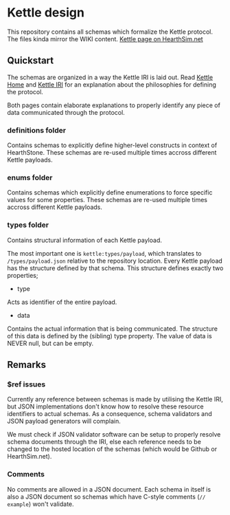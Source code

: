 # Kettle design

This repository contains all schemas which formalize the Kettle protocol. The files kinda mirror the WIKI content. [Kettle page on HearthSim.net](https://hearthsim.info/kettle/)

## Quickstart

The schemas are organized in a way the Kettle IRI is laid out.
Read [Kettle Home](https://github.com/HearthSim/kettle-design/wiki/1.-Kettle-Home) and [Kettle IRI](https://github.com/HearthSim/kettle-design/wiki/2.-Kettle-IRI) for an explanation about the philosophies for defining the protocol.

Both pages contain elaborate explanations to properly identify any piece of data communicated through the protocol.

### definitions folder

Contains schemas to explicitly define higher-level constructs in context of HearthStone. These schemas are re-used multiple times accross different Kettle payloads.

### enums folder

Contains schemas which explicitly define enumerations to force specific values for some properties. These schemas are re-used multiple times accross different Kettle payloads.

### types folder

Contains structural information of each Kettle payload. 

The most important one is `kettle:types/payload`, which translates to `/types/payload.json` relative to the repository location. Every Kettle payload has the structure defined by that schema. This structure defines exactly two properties;

- type

Acts as identifier of the entire payload.

- data

Contains the actual information that is being communicated. The structure of this data is defined by the (sibling) type property. The value of data is NEVER null, but can be empty.

## Remarks

### $ref issues

Currently any reference between schemas is made by utilising the Kettle IRI, but JSON implementations don't know how to resolve these resource identifiers to actual schemas. As a consequence, schema validators and JSON payload generators will complain.

We must check if JSON validator software can be setup to properly resolve schema documents through the IRI, else each reference needs to be changed to the hosted location of the schemas (which would be Github or HearthSim.net).

### Comments

No comments are allowed in a JSON document. Each schema in itself is also a JSON document so schemas which have C-style comments (`// example`) won't validate.